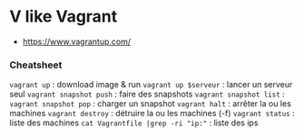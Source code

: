 # V like Vagrant

 + https://www.vagrantup.com/












### Cheatsheet

`vagrant up` : download image & run 
`vagrant up $serveur` : lancer un serveur seul 
`vagrant snapshot push` : faire des snapshots 
`vagrant snapshot list` : 
`vagrant snapshot pop` : charger un snapshot
`vagrant halt` : arrêter la ou les machines 
`vagrant destroy` : détruire la ou les machines (-f) 
`vagrant status` : liste des machines 
`cat Vagrantfile |grep -ri "ip:"` : liste des ips 
